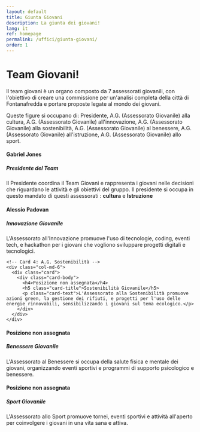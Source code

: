 ```yaml
---
layout: default
title: Giunta Giovani
description: La giunta dei giovani!
lang: it
ref: homepage
permalink: /uffici/giunta-giovani/
order: 1
---
```


<main class="container my-4" markdown="1">
  <h1>Team Giovani!</h1>
  <p>Il team giovani è un organo composto da 7 assessorati giovanili, con l'obiettivo di creare una commissione per un'analisi completa della città di Fontanafredda e portare proposte legate al mondo dei giovani.</p>
  <p>Queste figure si occupano di: Presidente, A.G. (Assessorato Giovanile) alla cultura, A.G. (Assessorato Giovanile) all'innovazione, A.G. (Assessorato Giovanile) alla sostenibilità, A.G. (Assessorato Giovanile) al benessere, A.G. (Assessorato Giovanile) all'istruzione, A.G. (Assessorato Giovanile) allo sport.</p>

  <div class="row">
    <!-- Card 1: Presidente -->
    <div class="col-md-6">
      <div class="card">
        <div class="card-body">
          <h4>Gabriel Jones</h4>
          <h5 class="card-title">Presidente del Team</h5>
          <p class="card-text">Il Presidente coordina il Team Giovani e rappresenta i giovani nelle decisioni che riguardano le attività e gli obiettivi del gruppo. Il presidente si occupa in questo mandato di questi assessorati : <b>cultura</b> e <b>Istruzione</b></p>
        </div>
      </div>
    </div>

  <div class="row">
    <!-- Card 3: A.G. Innovazione -->
    <div class="col-md-6">
      <div class="card">
        <div class="card-body">
          <h4>Alessio Padovan</h4>
          <h5 class="card-title">Innovazione Giovanile</h5>
          <p class="card-text">L'Assessorato all'Innovazione promuove l'uso di tecnologie, coding, eventi tech, e hackathon per i giovani che vogliono sviluppare progetti digitali e tecnologici.</p>
        </div>
      </div>
    </div>

    <!-- Card 4: A.G. Sostenibilità -->
    <div class="col-md-6">
      <div class="card">
        <div class="card-body">
          <h4>Posizione non assegnata</h4>
          <h5 class="card-title">Sostenibilità Giovanile</h5>
          <p class="card-text">L'Assessorato alla Sostenibilità promuove azioni green, la gestione dei rifiuti, e progetti per l'uso delle energie rinnovabili, sensibilizzando i giovani sul tema ecologico.</p>
        </div>
      </div>
    </div>
  </div>

  <div class="row">
    <!-- Card 5: A.G. Benessere -->
    <div class="col-md-6">
      <div class="card">
        <div class="card-body">
          <h4>Posizione non assegnata</h4>
          <h5 class="card-title">Benessere Giovanile</h5>
          <p class="card-text">L'Assessorato al Benessere si occupa della salute fisica e mentale dei giovani, organizzando eventi sportivi e programmi di supporto psicologico e benessere.</p>
        </div>
      </div>
    </div>
    
  <div class="row">
    <!-- Card 7: A.G. Sport -->
    <div class="col-md-6">
      <div class="card">
        <div class="card-body">
          <h4>Posizione non assegnata</h4>
          <h5 class="card-title">Sport Giovanile</h5>
          <p class="card-text">L'Assessorato allo Sport promuove tornei, eventi sportivi e attività all'aperto per coinvolgere i giovani in una vita sana e attiva.</p>
        </div>
      </div>
    </div>
  </div>

</main>
